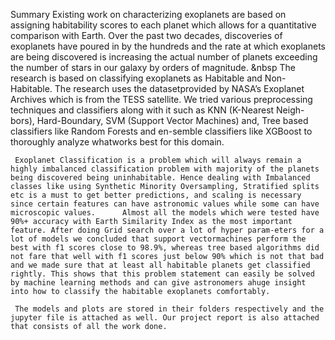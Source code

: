 Summary 
    Existing work on characterizing exoplanets are based on assigning habitability scores to each planet which allows for a quantitative comparison with Earth. Over the past two decades, discoveries of exoplanets have poured in by the hundreds and the rate at which exoplanets are being discovered is increasing the actual number of planets exceeding the number of stars in our galaxy by orders of magnitude. &nbsp The research is based on classifying exoplanets as Habitable and Non-Habitable. The research uses the datasetprovided by NASA’s Exoplanet Archives which is from the TESS satellite. We tried various preprocessing techniques and classifiers along with it such as KNN (K-Nearest Neigh-bors), Hard-Boundary, SVM (Support Vector Machines) and, Tree based classifiers like Random Forests and en-semble classifiers like XGBoost to thoroughly analyze whatworks best for this domain.

     Exoplanet Classification is a problem which will always remain a highly imbalanced classification problem with majority of the planets being discovered being uninhabitable. Hence dealing with Imbalanced classes like using Synthetic Minority Oversampling, Stratified splits etc is a must to get better predictions, and scaling is necessary since certain features can have astronomic values while some can have microscopic values.      Almost all the models which were tested have 90%+ accuracy with Earth Similarity Index as the most important feature. After doing Grid search over a lot of hyper param-eters for a lot of models we concluded that support vectormachines perform the best with f1 scores close to 98.9%, whereas tree based algorithms did not fare that well with f1 scores just below 90% which is not that bad and we made sure that at least all habitable planets get classified rightly. This shows that this problem statement can easily be solved by machine learning methods and can give astronomers ahuge insight into how to classify the habitable exoplanets comfortably.

     The models and plots are stored in their folders respectively and the jupyter file is attached as well. Our project report is also attached that consists of all the work done.

